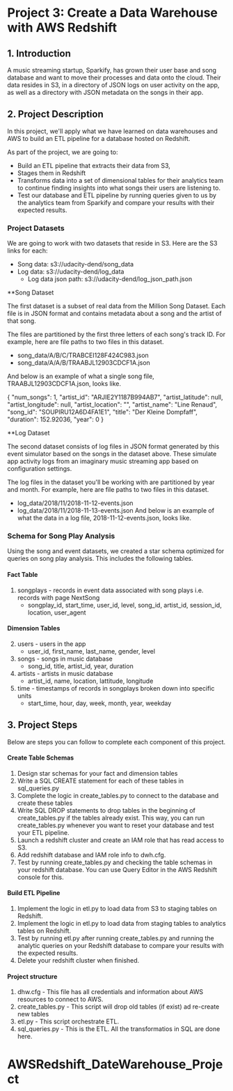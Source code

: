 # Project 3: Create a Data Warehouse with AWS Redshift

## 1. Introduction

A music streaming startup, Sparkify, has grown their user base and song database and want to move their processes and data onto the cloud. Their data resides in S3, in a directory of JSON logs on user activity on the app, as well as a directory with JSON metadata on the songs in their app.


## 2. Project Description

In this project, we'll apply what we have learned on data warehouses and AWS to build an ETL pipeline for a database hosted on Redshift. 

As part of the project, we are going to:
* Build an ETL pipeline that extracts their data from S3, 
* Stages them in Redshift
* Transforms data into a set of dimensional tables for their analytics team to continue finding insights into what songs their users are listening to. 
* Test our database and ETL pipeline by running queries given to us by the analytics team from Sparkify and compare your results with their expected results.


### Project Datasets

We are going to work with two datasets that reside in S3. Here are the S3 links for each:

* Song data: s3://udacity-dend/song_data
* Log data: s3://udacity-dend/log_data
    * Log data json path: s3://udacity-dend/log_json_path.json

**Song Dataset

The first dataset is a subset of real data from the Million Song Dataset. Each file is in JSON format and contains metadata about a song and the artist of that song. 

The files are partitioned by the first three letters of each song's track ID. For example, here are file paths to two files in this dataset.

* song_data/A/B/C/TRABCEI128F424C983.json
* song_data/A/A/B/TRAABJL12903CDCF1A.json

And below is an example of what a single song file, TRAABJL12903CDCF1A.json, looks like.

{
        "num_songs": 1, 
        "artist_id": "ARJIE2Y1187B994AB7", 
        "artist_latitude": null, 
        "artist_longitude": null, 
        "artist_location": "", 
        "artist_name": "Line Renaud", 
        "song_id": "SOUPIRU12A6D4FA1E1", 
        "title": "Der Kleine Dompfaff", 
        "duration": 152.92036, 
        "year": 0
}


**Log Dataset

The second dataset consists of log files in JSON format generated by this event simulator based on the songs in the dataset above. These simulate app activity logs from an imaginary music streaming app based on configuration settings.

The log files in the dataset you'll be working with are partitioned by year and month. For example, here are file paths to two files in this dataset.

* log_data/2018/11/2018-11-12-events.json
* log_data/2018/11/2018-11-13-events.json
And below is an example of what the data in a log file, 2018-11-12-events.json, looks like.


### Schema for Song Play Analysis

Using the song and event datasets, we created a star schema optimized for queries on song play analysis. This includes the following tables.

#### Fact Table
1. songplays - records in event data associated with song plays i.e. records with page NextSong
    * songplay_id, start_time, user_id, level, song_id, artist_id, session_id, location, user_agent

#### Dimension Tables
2. users - users in the app
    * user_id, first_name, last_name, gender, level
3. songs - songs in music database
    * song_id, title, artist_id, year, duration
4. artists - artists in music database
    * artist_id, name, location, lattitude, longitude
5. time - timestamps of records in songplays broken down into specific units
    * start_time, hour, day, week, month, year, weekday


## 3. Project Steps
Below are steps you can follow to complete each component of this project.

#### Create Table Schemas
1. Design star schemas for your fact and dimension tables
2. Write a SQL CREATE statement for each of these tables in sql_queries.py
3. Complete the logic in create_tables.py to connect to the database and create these tables
4. Write SQL DROP statements to drop tables in the beginning of create_tables.py if the tables already exist. This way, you can run create_tables.py whenever you want to reset your database and test your ETL pipeline.
5. Launch a redshift cluster and create an IAM role that has read access to S3.
6. Add redshift database and IAM role info to dwh.cfg.
7. Test by running create_tables.py and checking the table schemas in your redshift database. You can use Query Editor in the AWS Redshift console for this.


#### Build ETL Pipeline
1. Implement the logic in etl.py to load data from S3 to staging tables on Redshift.
2. Implement the logic in etl.py to load data from staging tables to analytics tables on Redshift.
3. Test by running etl.py after running create_tables.py and running the analytic queries on your Redshift database to compare your results with the expected results.
4. Delete your redshift cluster when finished.


#### Project structure

1. dhw.cfg - This file has all credentials and information about AWS resources to connect to AWS.
2. create_tables.py - This script will drop old tables (if exist) ad re-create new tables
3. etl.py - This script orchestrate ETL.
4. sql_queries.py - This is the ETL. All the transformatios in SQL are done here.

# AWSRedshift_DateWarehouse_Project
